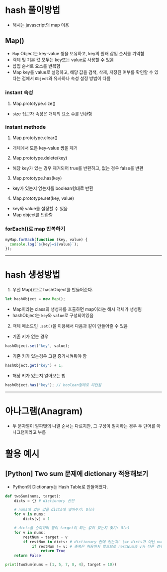 # hash 풀이방법

- 해시는 javascript의 map 이용

## Map()

- `Map` Object는 key-value 쌍을 보유하고, key의 원래 삽입 순서를 기억함
- 객체 및 기본 값 모두는 key또는 value로 사용할 수 있음
- 삽입 순서로 요소를 반복함
- Map key를 value로 설정하고, 해당 값을 검색, 삭제, 저장된 여부를 확인할 수 있다는 점에서 `Object`와 유사하나 속성 설정 방법이 다름

### instant 속성

1. Map.prototype.size()

- size 접근자 속성은 개체의 요소 수를 반환함

### instant methode

1. Map.prototype.clear()

- 개체에서 모든 key-value 쌍을 제거

2. Map.prototype.delete(key)

- 해당 key가 있는 경우 제거되어 true를 반환하고, 없는 경우 false를 반환

3. Map.prototype.has(key)

- key가 있는지 없는지를 boolean형태로 반환

4. Map.prototype.set(key, value)

- key와 value를 설정할 수 있음
- Map object를 반환함

### forEach()로 map 반복하기

```js
myMap.forEach(function (key, value) {
  console.log(`${key}=${value}`);
});
```

---

# hash 생성방법

1. 우선 Map()으로 hashObject를 만들어준다.

```js
let hashObject = new Map();
```

- Map이라는 class의 생성자를 호출하면 map이라는 해시 객체가 생성됨
- hashObject는 `key`와 `value`로 구성되어있음

2. 객체 메소드인 `.set()`을 이용해서 다음과 같이 만들어줄 수 있음

- 기존 키가 없는 경우

```js
hashObject.set("key", value);
```

- 기존 키가 있는경우 그걸 증가시켜줘야 함

```js
hashObject.get("key") + 1;
```

- 해당 키가 있는지 알아보는 법

```js
hashObject.has("key"); // boolean형태로 리턴됨
```

---

# 아나그램(Anagram)

- 두 문자열이 알파벳의 나열 순서는 다르지만, 그 구성이 일치하는 경우 두 단어를 아나그램이라고 부름

# 활용 예시

## [Python] Two sum 문제에 dictionary 적용해보기

- Python의 Dictionary는 Hash Table로 만들어졌다.

```py
def twoSum(nums, target):
    dicts = {} # dictionary 선언

    # nums에 있는 값을 dicts에 넣어주기: O(n)
    for v in nums:
        dicts[v] = 1

    # dicts를 순회하며 합이 target이 되는 값이 있는지 찾기: O(n)
    for v in nums:
        restNum = target - v
        if restNum in dicts: # dictionary 안에 있는지! (=> dicts가 아닌 nums안에서 찾으면 시간복잡도가 O(1)이 아닌 O(n)이 된다.)
            if restNum != v: # 중복은 허용하지 않으므로 restNum과 v가 다른 경우에만 True를 return한다.
                return True
    return False

print(twoSum(nums = [1, 5, 7, 8, 4], target = 10))
```
